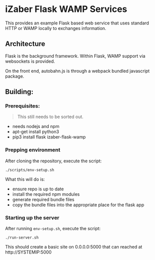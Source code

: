 # iZaber Flask WAMP Services

This provides an example Flask based web service that uses standard HTTP or WAMP locally to exchanges information.

## Architecture

Flask is the background framework. Within Flask, WAMP support via websockets is provided.

On the front end, autobahn.js is through a webpack bundled javascript package.

## Building:

### Prerequisites:

> This still needs to be sorted out.

* needs nodejs and npm
* apt-get install python3
* pip3 install flask izaber-flask-wamp

### Prepping environment

After cloning the repository, execute the script:

`./scripts/env-setup.sh`

What this will do is:
* ensure repo is up to date
* install the required npm modules
* generate required bundle files
* copy the bundle files into the appropriate place for the flask app

### Starting up the server

After running `env-setup.sh`, execute the script:

`./run-server.sh`

This should create a basic site on 0.0.0.0:5000 that can reached at http://SYSTEMIP:5000







